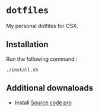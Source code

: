 # `dotfiles`

My personal dotfiles for OSX.


## Installation

Run the following command :

```
./install.sh
```

## Additional downaloads

- Install [Source code pro](https://github.com/adobe-fonts/source-code-pro/releases/latest)
